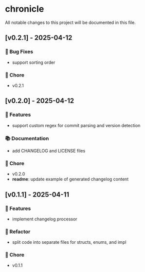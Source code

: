 # chronicle

All notable changes to this project will be documented in this file.

## [v0.2.1] - 2025-04-12

### 🐛 Bug Fixes

- support sorting order

### 🧹 Chore

- v0.2.1

## [v0.2.0] - 2025-04-12

### 🚀 Features

- support custom regex for commit parsing and version detection

### 📚 Documentation

- add CHANGELOG and LICENSE files

### 🧹 Chore

- v0.2.0
- **readme**: update example of generated changelog content

## [v0.1.1] - 2025-04-11

### 🚀 Features

- implement changelog processor

### 🚜 Refactor

- split code into separate files for structs, enums, and impl

### 🧹 Chore

- v0.1.1

<!-- generated by chronicle -->
